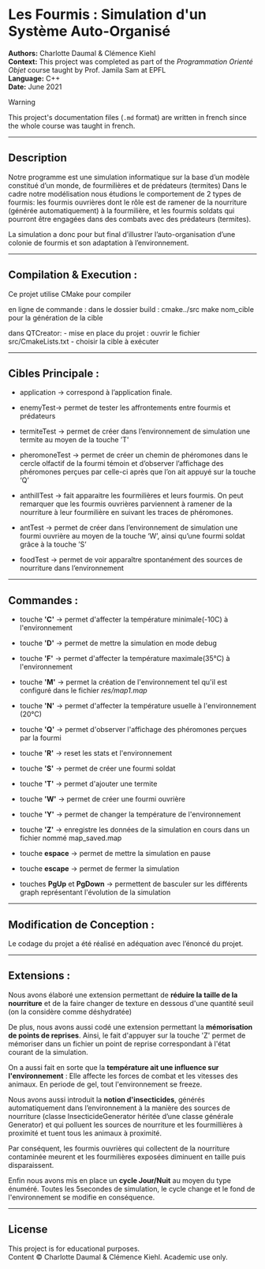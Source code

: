 # Les Fourmis : Simulation d'un Système Auto-Organisé

**Authors:** Charlotte Daumal & Clémence Kiehl  
**Context:** This project was completed as part of the *Programmation Orienté Objet* course taught by Prof. Jamila Sam at EPFL  
**Language:** C++  
**Date:** June 2021

> [!WARNING]
> This project's documentation files (`.md` format) are written in french since the whole course was taught in french.

---

## Description
 
Notre programme est une simulation informatique sur la base d’un modèle constitué d’un monde, de fourmilières et de prédateurs (termites)
Dans le cadre notre modélisation nous étudions le comportement de 2 types de fourmis: les fourmis ouvrières dont le rôle est de ramener de la nourriture (générée automatiquement) à la fourmilière, et les fourmis soldats qui pourront être engagées dans des combats avec des prédateurs (termites).

La simulation a donc pour but final d’illustrer l’auto-organisation d’une colonie de fourmis et son adaptation à l’environnement.

---

## Compilation & Execution :

Ce projet utilise CMake pour compiler 

en ligne de commande :
dans le dossier build : cmake../src
make nom_cible pour la génération de la cible

dans QTCreator:
    - mise en place du projet : ouvrir le fichier src/CmakeLists.txt
    - choisir la cible à exécuter

---

## Cibles Principale : 

* application -> correspond à l’application finale.

* enemyTest-> permet de tester les affrontements entre fourmis et prédateurs

* termiteTest -> permet de créer dans l’environnement de simulation une termite au moyen de la touche ’T'

* pheromoneTest -> permet de créer un chemin de phéromones dans le cercle olfactif de la fourmi témoin et d’observer l’affichage des phéromones perçues par celle-ci après que l’on ait appuyé sur la touche ‘Q’

* anthillTest -> fait apparaitre les fourmilières et leurs fourmis. On peut remarquer que les fourmis ouvrières parviennent à ramener de la nourriture à leur fourmilière en suivant les traces de phéromones. 

* antTest -> permet de créer dans l’environnement de simulation une fourmi ouvrière au moyen de la touche ‘W’, ainsi qu’une fourmi soldat grâce à la touche ’S’

* foodTest -> permet de voir apparaître spontanément des sources de nourriture dans l’environnement 

---

## Commandes :

* touche **'C'** -> permet d'affecter la température minimale(-10C) à l'environnement
* touche **'D'** -> permet de mettre la simulation en mode debug
* touche **'F'** -> permet d'affecter la température maximale(35°C) à l'environnement
* touche **'M'** -> permet la création de l'environnement tel qu'il est configuré dans le fichier *res/map1.map*
* touche **'N'** -> permet d'affecter la température usuelle à l'environnement (20°C)
* touche **'Q'** -> permet d'observer l'affichage des phéromones perçues par la fourmi
* touche **'R'** -> reset les stats et l'environnement
* touche **'S'** -> permet de créer une fourmi soldat
* touche **'T'** -> permet d'ajouter une termite
* touche **'W'** -> permet de créer une fourmi ouvrière
* touche **'Y'** -> permet de changer la température de l'environnement
* touche **'Z'** -> enregistre les données de la simulation en cours dans un fichier nommé map_saved.map

* touche **espace** -> permet de mettre la simulation en pause
* touche **escape** -> permet de fermer la simulation
 
* touches **PgUp** et **PgDown** -> permettent de basculer sur les différents graph représentant l'évolution de la simulation

---

## Modification de Conception :

Le codage du projet a été réalisé en adéquation avec l’énoncé du projet.

---

## Extensions :

Nous avons élaboré une extension permettant de **réduire la taille de la nourriture** et de la faire changer de texture en dessous d'une quantité seuil (on la considère comme déshydratée)

De plus, nous avons aussi codé une extension permettant la **mémorisation de points de reprises**. Ainsi, le fait d'appuyer sur la touche 'Z' permet de mémoriser dans un fichier un point de reprise correspondant à l'état courant de la simulation.

On a aussi fait en sorte que la **température ait une influence sur l'environnement** : Elle affecte les forces de combat et les vitesses des animaux. En periode de gel, tout l'environnement se freeze. 
 
 Nous avons aussi introduit la **notion d'insecticides**, générés automatiquement dans l’environnement à la manière des sources de nourriture (classe InsecticideGenerator héritée d’une classe générale Generator) et qui polluent les sources de nourriture et les fourmillières à proximité et tuent tous les animaux à proximité. 
 
 Par conséquent, les fourmis ouvrières qui collectent de la nourriture contaminée meurent et les fourmilières exposées diminuent en taille puis disparaissent.
 
 Enfin nous avons mis en place un **cycle Jour/Nuit** au moyen du type énuméré. Toutes les 5secondes de simulation, le cycle change et le fond de l'environnement se modifie en conséquence.

---

## License

This project is for educational purposes.  
Content © Charlotte Daumal & Clémence Kiehl. Academic use only.
